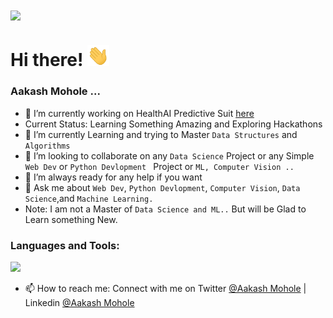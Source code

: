 <div>
<img align="center" src="https://i.imgur.com/4ASafy0.png">
</div>

# Hi there! <img src="https://raw.githubusercontent.com/arkalsekar/arkalsekar/main/wave.gif" width="35px">
### Aakash Mohole ...


- 🔭 I’m currently working on HealthAI Predictive Suit [here](https://github.com/aakashmohole/HealthAI-Predictive-Suite)
- Current Status: Learning Something Amazing and Exploring Hackathons
- 🌱 I’m currently Learning and trying to Master ``` Data Structures ```  and ```Algorithms ```
- 👯 I’m looking to collaborate on any ```Data Science``` Project or any Simple ```Web Dev``` or ```Python Devlopment ``` Project or ```ML, Computer Vision ..```
- 🤔 I’m always ready for any help if you want  
- 💬 Ask me about ```Web Dev```, ```Python Devlopment```, ```Computer Vision```,  ```Data Science```,and ```Machine Learning.``` 
- Note: I am not a Master of ```Data Science and ML..``` But will be Glad to Learn something New.

### Languages and Tools:

<!-- Bottom Header -->
<img src="https://raw.githubusercontent.com/Trilokia/Trilokia/379277808c61ef204768a61bbc5d25bc7798ccf1/bottom_header.svg" />

- 📫 How to reach me: Connect with me on Twitter [@Aakash Mohole](https://twitter.com/AakashMohole) | Linkedin [@Aakash Mohole](https://www.linkedin.com/in/aakash-mohole-231359233/)
